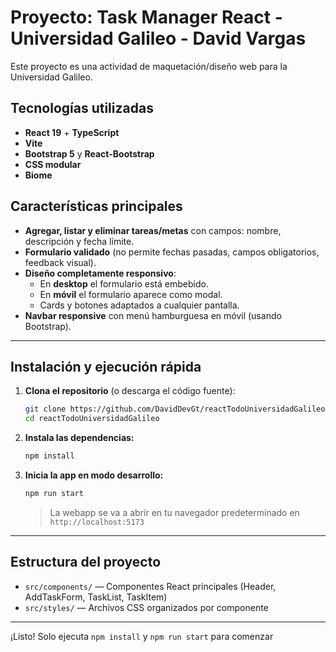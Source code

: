 # Proyecto: Task Manager React - Universidad Galileo - David Vargas

Este proyecto es una actividad de maquetación/diseño web para la Universidad Galileo.

## Tecnologías utilizadas
- **React 19** + **TypeScript**
- **Vite**
- **Bootstrap 5** y **React-Bootstrap**
- **CSS modular**
- **Biome**

## Características principales
- **Agregar, listar y eliminar tareas/metas** con campos: nombre, descripción y fecha límite.
- **Formulario validado** (no permite fechas pasadas, campos obligatorios, feedback visual).
- **Diseño completamente responsivo**:
  - En **desktop** el formulario está embebido.
  - En **móvil** el formulario aparece como modal.
  - Cards y botones adaptados a cualquier pantalla.
- **Navbar responsive** con menú hamburguesa en móvil (usando Bootstrap).


---

## Instalación y ejecución rápida

1. **Clona el repositorio** (o descarga el código fuente):
   ```bash
   git clone https://github.com/DavidDevGt/reactTodoUniversidadGalileo.git
   cd reactTodoUniversidadGalileo
   ```

2. **Instala las dependencias:**
   ```bash
   npm install
   ```

3. **Inicia la app en modo desarrollo:**
   ```bash
   npm run start
   ```
   > La webapp se va a abrir en tu navegador predeterminado en `http://localhost:5173`

---

## Estructura del proyecto

- `src/components/` — Componentes React principales (Header, AddTaskForm, TaskList, TaskItem)
- `src/styles/` — Archivos CSS organizados por componente

---

¡Listo! Solo ejecuta `npm install` y `npm run start` para comenzar 
